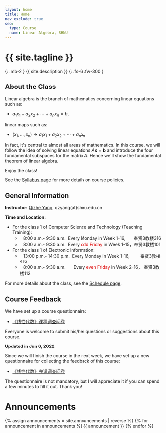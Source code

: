 ```yaml
---
layout: home
title: Home
nav_exclude: true
seo:
  type: Course
  name: Linear Algebra, SHNU
---
```


# {{ site.tagline }}
{: .mb-2 }
{{ site.description }}
{: .fs-6 .fw-300 }

<!-- {% if site.announcements %}
{{ site.announcements.last }}
[Announcements](announcements.md){: .btn .btn-outline .fs-3 }
{% endif %} -->

## About the Class

Linear algebra is the branch of mathematics concerning linear equations such as:
- $a_1x_1 + a_2x_2 + \cdots + a_nx_n = b$,

linear maps such as:

- $(x_1,\ldots,x_n)\rightarrow a_1x_1 + a_2x_2 + \cdots + a_nx_n$

In fact, it's central to almost all areas of mathematics. In this course, we will follow the idea of solving linear equations $A\mathbf{x}=\mathbf{b}$ and introduce the four fundamental subspaces for the matrix $A$. Hence we'll show the fundamental theorem of linear algebra.

Enjoy the class!

See the [Syllabus page](syllabus.md) for more details on course policies.

## General Information

**Instructor:** [Qizhe Yang](https://basics.sjtu.edu.cn/~yangqizhe/), qzyang(at)shnu.edu.cn

**Time and Location:**

- For the class 1 of Computer Science and Technology (Teaching Training):
  - &ensp;&nbsp;8:00 a.m.- 9:30 a.m. &nbsp;Every Monday in Week 1-16, &nbsp;&nbsp;&nbsp;&nbsp;&thinsp; 奉贤3教楼316
  - &ensp;&nbsp;8:00 a.m.- 9:30 a.m. &nbsp;Every <font color="#dd0000">odd Friday</font> in Week 1-15，奉贤3教楼101
- For the class 1 of Electronic Information:
  - &ensp;&nbsp;13:00 p.m.- 14:30 p.m. &nbsp;Every Monday in Week 1-16, &emsp;&ensp;&nbsp;&thinsp;&thinsp;奉贤3教楼416
  - &ensp;&nbsp;8:00 a.m.- 9:30 a.m. &emsp;&nbsp; Every <font color="#dd0000">even Friday</font> in Week 2-16， 奉贤3教楼112


 For more details about the class, see the [Schedule page](schedule.md).


## Course Feedback

We have set up a course questionnaire:

- [《线性代数》课程调查问卷](https://www.wjx.cn/vm/tU88Sco.aspx)

Everyone is welcome to submit his/her questions or suggestions about this course.

**Updated in Jun 6, 2022**

Since we will finish the course in the next week, we have set up a new questionnaire for collecting the feedback of this course:

- [《线性代数》完课调查问卷](https://www.wjx.cn/vm/YfWr24n.aspx# )

The questionnaire is not mandatory, but I will appreciate it if you can spend a few minutes to fill it out. Thank you!

# Announcements

{% assign announcements = site.announcements | reverse %}
{% for announcement in announcements %}
{{ announcement }}
{% endfor %}